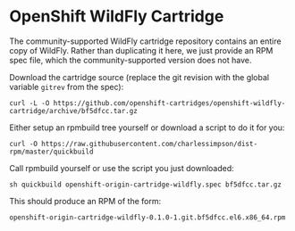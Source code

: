 # OpenShift WildFly Cartridge

The community-supported WildFly cartridge repository contains an entire copy of WildFly. Rather than duplicating it here, we just provide an RPM spec file, which the community-supported version does not have.

Download the cartridge source (replace the git revision with the global variable `gitrev` from the spec):

    curl -L -O https://github.com/openshift-cartridges/openshift-wildfly-cartridge/archive/bf5dfcc.tar.gz

Either setup an rpmbuild tree yourself or download a script to do it for you:

    curl -O https://raw.githubusercontent.com/charlessimpson/dist-rpm/master/quickbuild

Call rpmbuild yourself or use the script you just downloaded:

    sh quickbuild openshift-origin-cartridge-wildfly.spec bf5dfcc.tar.gz

This should produce an RPM of the form:

    openshift-origin-cartridge-wildfly-0.1.0-1.git.bf5dfcc.el6.x86_64.rpm

